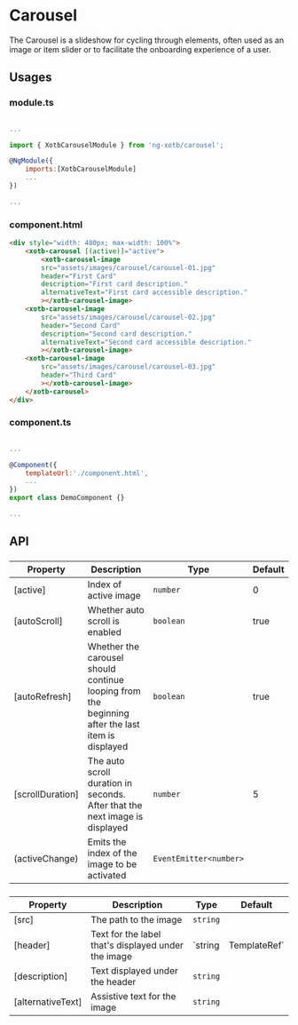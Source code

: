 # Carousel

The Carousel is a slideshow for cycling through elements, often used as an image or item slider or to facilitate the onboarding experience of a user.

## Usages

### module.ts
```javascript

...

import { XotbCarouselModule } from 'ng-xotb/carousel';

@NgModule({
    imports:[XotbCarouselModule]
    ...
})

...
```

### component.html
```html
<div style="width: 480px; max-width: 100%">
    <xotb-carousel [(active)]="active">
        <xotb-carousel-image
        src="assets/images/carousel/carousel-01.jpg"
        header="First Card"
        description="First card description."
        alternativeText="First card accessible description."
        ></xotb-carousel-image>
    <xotb-carousel-image
        src="assets/images/carousel/carousel-02.jpg"
        header="Second Card"
        description="Second card description."
        alternativeText="Second card accessible description."
        ></xotb-carousel-image>
    <xotb-carousel-image
        src="assets/images/carousel/carousel-03.jpg"
        header="Third Card"
        ></xotb-carousel-image>
    </xotb-carousel>
</div>
```

### component.ts
```javascript

...

@Component({
    templateUrl:'./component.html',
    ...
})
export class DemoComponent {}

...
```

## API
 
### <xotb-carousel>

| Property | Description | Type | Default |
| --- | --- | --- | --- |
| [active] | Index of active image | `number` | 0 |
| [autoScroll] | Whether auto scroll is enabled | `boolean` | true |
| [autoRefresh] | Whether the carousel should continue looping from the beginning after the last item is displayed | `boolean` | true |
| [scrollDuration] | The auto scroll duration in seconds. After that the next image is displayed | `number` | 5 |
| (activeChange) | Emits the index of the image to be activated | `EventEmitter<number>` |  |

### <xotb-carousel-image>

| Property | Description | Type | Default |
| --- | --- | --- | --- |
| [src] | The path to the image | `string` | |
| [header] | Text for the label that's displayed under the image | `string | TemplateRef` |  |
| [description] | Text displayed under the header | `string` | |
| [alternativeText] | Assistive text for the image | `string` | |
